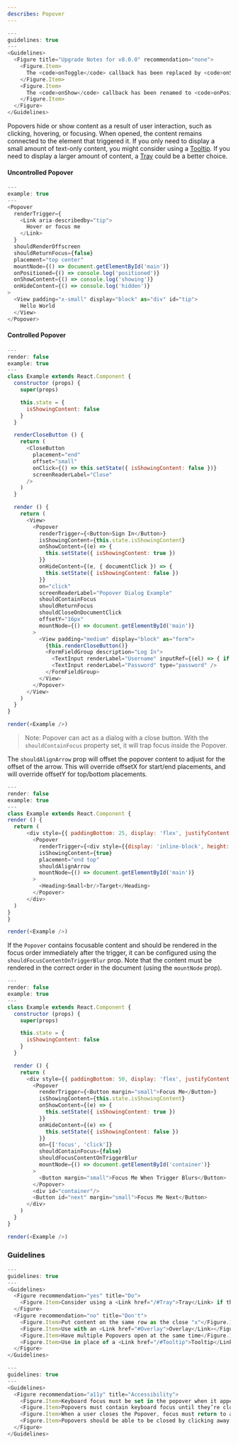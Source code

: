 ```yaml
---
describes: Popover
---
```


```js
---
guidelines: true
---
<Guidelines>
  <Figure title="Upgrade Notes for v8.0.0" recommendation="none">
    <Figure.Item>
      The <code>onToggle</code> callback has been replaced by <code>onShowContent</code> and <code>onHideContent</code> When controlled, these will also be called as prompts for updating the <code>isShowingContent</code> prop.
    </Figure.Item>
    <Figure.Item>
      The <code>onShow</code> callback has been renamed to <code>onPositioned</code>.
    </Figure.Item>
  </Figure>
</Guidelines>

```

Popovers hide or show content as a result of user interaction, such as clicking, hovering, or focusing. When opened, the content remains connected to the element that triggered it. If you only need to display a small amount of text-only content, you might consider using a [Tooltip](#Tooltip). If you need to display a larger amount of content, a [Tray](#Tray) could be a better choice.

#### Uncontrolled Popover

```js
---
example: true
---
<Popover
  renderTrigger={
    <Link aria-describedby="tip">
      Hover or focus me
    </Link>
  }
  shouldRenderOffscreen
  shouldReturnFocus={false}
  placement="top center"
  mountNode={() => document.getElementById('main')}
  onPositioned={() => console.log('positioned')}
  onShowContent={() => console.log('showing')}
  onHideContent={() => console.log('hidden')}
>
  <View padding="x-small" display="block" as="div" id="tip">
    Hello World
  </View>
</Popover>

```

#### Controlled Popover

```js
---
render: false
example: true
---
class Example extends React.Component {
  constructor (props) {
    super(props)

    this.state = {
      isShowingContent: false
    }
  }

  renderCloseButton () {
    return (
      <CloseButton
        placement="end"
        offset="small"
        onClick={() => this.setState({ isShowingContent: false })}
        screenReaderLabel="Close"
      />
    )
  }

  render () {
    return (
      <View>
        <Popover
          renderTrigger={<Button>Sign In</Button>}
          isShowingContent={this.state.isShowingContent}
          onShowContent={(e) => {
            this.setState({ isShowingContent: true })
          }}
          onHideContent={(e, { documentClick }) => {
            this.setState({ isShowingContent: false })
          }}
          on="click"
          screenReaderLabel="Popover Dialog Example"
          shouldContainFocus
          shouldReturnFocus
          shouldCloseOnDocumentClick
          offsetY="16px"
          mountNode={() => document.getElementById('main')}
        >
          <View padding="medium" display="block" as="form">
            {this.renderCloseButton()}
            <FormFieldGroup description="Log In">
              <TextInput renderLabel="Username" inputRef={(el) => { if (el) { this._username = el } }}/>
              <TextInput renderLabel="Password" type="password" />
            </FormFieldGroup>
          </View>
        </Popover>
      </View>
    )
  }
}

render(<Example />)

```

> Note: Popover can act as a dialog with a close button. With the `shouldContainFocus` property set, it will trap focus inside the Popover.

The `shouldAlignArrow` prop will offset the popover content to adjust for the offset of the arrow. This will override offsetX for start/end placements, and will override offsetY for top/bottom placements.

```js
---
render: false
example: true
---
class Example extends React.Component {
render () {
  return (
      <div style={{ paddingBottom: 25, display: 'flex', justifyContent: 'center' }}>
        <Popover
          renderTrigger={<div style={{display: 'inline-block', height: '3px', width: '3px', background: 'blue'}}/>}
          isShowingContent={true}
          placement="end top"
          shouldAlignArrow
          mountNode={() => document.getElementById('main')}
        >
          <Heading>Small<br/>Target</Heading>
        </Popover>
      </div>
  )
}
}

render(<Example />)
```

If the `Popover` contains focusable content and should be rendered in the focus order immediately after the trigger, it can be configured using the `shouldFocusContentOnTriggerBlur` prop. Note that the content must be rendered in the correct order in the document (using the `mountNode` prop).

```js
---
render: false
example: true
---
class Example extends React.Component {
  constructor (props) {
    super(props)

    this.state = {
      isShowingContent: false
    }
  }

  render () {
    return (
      <div style={{ paddingBottom: 50, display: 'flex', justifyContent: 'center' }}>
        <Popover
          renderTrigger={<Button margin="small">Focus Me</Button>}
          isShowingContent={this.state.isShowingContent}
          onShowContent={(e) => {
            this.setState({ isShowingContent: true })
          }}
          onHideContent={(e) => {
            this.setState({ isShowingContent: false })
          }}
          on={['focus', 'click']}
          shouldContainFocus={false}
          shouldFocusContentOnTriggerBlur
          mountNode={() => document.getElementById('container')}
        >
          <Button margin="small">Focus Me When Trigger Blurs</Button>
        </Popover>
        <div id="container"/>
        <Button id="next" margin="small">Focus Me Next</Button>
      </div>
    )
  }
}

render(<Example />)
```

### Guidelines

```js
---
guidelines: true
---
<Guidelines>
  <Figure recommendation="yes" title="Do">
    <Figure.Item>Consider using a <Link href="/#Tray">Tray</Link> if the content is beyond a mobile screen size</Figure.Item>
  </Figure>
  <Figure recommendation="no" title="Don't">
    <Figure.Item>Put content on the same row as the close "x"</Figure.Item>
    <Figure.Item>Use with an <Link href="#Overlay">Overlay</Link></Figure.Item>
    <Figure.Item>Have multiple Popovers open at the same time</Figure.Item>
    <Figure.Item>Use in place of a <Link href="/#Tooltip">Tooltip</Link> or <Link href="/#Menu">Menu</Link></Figure.Item>
  </Figure>
</Guidelines>
```

```js
---
guidelines: true
---
<Guidelines>
  <Figure recommendation="a11y" title="Accessibility">
    <Figure.Item>Keyboard focus must be set in the popover when it appears; usually on the first interactive element</Figure.Item>
    <Figure.Item>Popovers must contain keyboard focus until they’re closed. This is to ensure that keyboard or screen reader users won't mistakenly interact with background content that is meant to be hidden or inaccessible</Figure.Item>
    <Figure.Item>When a user closes the Popover, focus must return to a logical place within the page. This is usually the element that triggered opening the popover</Figure.Item>
    <Figure.Item>Popovers should be able to be closed by clicking away, esc key and/or a close button</Figure.Item>
  </Figure>
</Guidelines>
```
